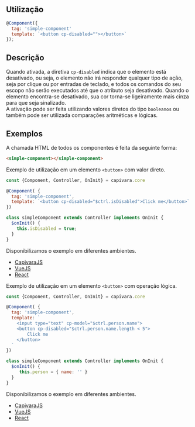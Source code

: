## Utilização

```js
@Component({
  tag: 'simple-component'
  template: `<button cp-disabled=""></button>`
});
```

## Descrição

Quando ativada, a diretiva `cp-disabled` indica que o elemento está desativado, ou seja, o elemento não irá responder qualquer tipo de ação, seja por clique ou por entradas de teclado, e todos os comandos do seu escopo não serão executados até que o atributo seja desativado. Quando o elemento encontra-se desativado, sua cor torna-se ligeiramente mais cinza para que seja sinalizado.<br>
A ativação pode ser feita utilizando valores diretos do tipo `booleanos` ou também pode ser utilizada comparações aritméticas e lógicas.


## Exemplos

A chamada HTML de todos os componentes é feita da seguinte forma:

```HTML
<simple-component></simple-component>
```

Exemplo de utilização em um elemento `<button>` com valor direto.

```js
const {Component, Controller, OnInit} = capivara.core

@Component( {
  tag: 'simple-component',
  template: `<button cp-disabled="$ctrl.isDisabled">Click me</button>`
})

class simpleComponent extends Controller implements OnInit {
  $onInit() {
    this.isDisabled = true;
  }
}
```
Disponibilizamos o exemplo em diferentes ambientes.
* [CapivaraJS](https://jsfiddle.net/jcanabarro/zf8gqh0d/364/)
* [VueJS](http://jsfiddle.net/jcanabarro/ygznj9mt/55/)
* [React]()

Exemplo de utilização em um elemento `<button>` com operação lógica.

```js
const {Component, Controller, OnInit} = capivara.core

@Component( {
  tag: 'simple-component',
  template: `
  	<input type="text" cp-model="$ctrl.person.name">
    <button cp-disabled="$ctrl.person.name.length < 5">
        Click me
    </button>
  `
})

class simpleComponent extends Controller implements OnInit {
  $onInit() {
     this.person = { name: '' }
  }
}
```
Disponibilizamos o exemplo em diferentes ambientes.
* [CapivaraJS](https://jsfiddle.net/jcanabarro/zf8gqh0d/438/)
* [VueJS](http://jsfiddle.net/jcanabarro/ygznj9mt/53/)
* [React]()
